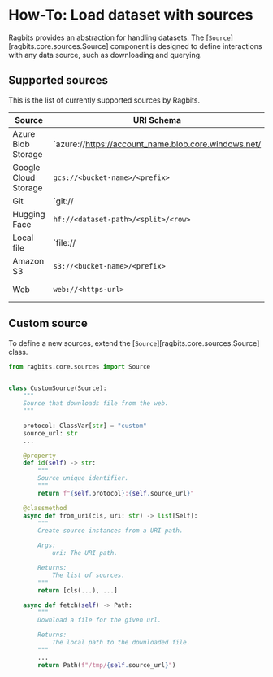 # How-To: Load dataset with sources

Ragbits provides an abstraction for handling datasets. The [`Source`][ragbits.core.sources.Source] component is designed to define interactions with any data source, such as downloading and querying.

## Supported sources

This is the list of currently supported sources by Ragbits.

| Source | URI Schema | Class |
|-|-|-|
| Azure Blob Storage | `azure://https://account_name.blob.core.windows.net/<container-name>|<blob-name>` | [`AzureBlobStorageSource`][ragbits.core.sources.AzureBlobStorageSource] |
| Google Cloud Storage | `gcs://<bucket-name>/<prefix>` | [`GCSSource`][ragbits.core.sources.GCSSource] |
| Git | `git://<https-url>|<ssh-url>` | [`GitSource`][ragbits.core.sources.GitSource] |
| Hugging Face | `hf://<dataset-path>/<split>/<row>` | [`HuggingFaceSource`][ragbits.core.sources.HuggingFaceSource] |
| Local file | `file://<file-path>|<blob-pattern>` | [`LocalFileSource`][ragbits.core.sources.LocalFileSource] |
| Amazon S3 | `s3://<bucket-name>/<prefix>` | [`S3Source`][ragbits.core.sources.S3Source] |
| Web | `web://<https-url>` | [`WebSource`][ragbits.core.sources.WebSource] |

## Custom source

To define a new sources, extend the [`Source`][ragbits.core.sources.Source] class.

```python
from ragbits.core.sources import Source


class CustomSource(Source):
    """
    Source that downloads file from the web.
    """

    protocol: ClassVar[str] = "custom"
    source_url: str
    ...

    @property
    def id(self) -> str:
        """
        Source unique identifier.
        """
        return f"{self.protocol}:{self.source_url}"

    @classmethod
    async def from_uri(cls, uri: str) -> list[Self]:
        """
        Create source instances from a URI path.

        Args:
            uri: The URI path.

        Returns:
            The list of sources.
        """
        return [cls(...), ...]

    async def fetch(self) -> Path:
        """
        Download a file for the given url.

        Returns:
            The local path to the downloaded file.
        """
        ...
        return Path(f"/tmp/{self.source_url}")
```
